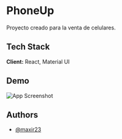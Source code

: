 # PhoneUp

Proyecto creado para la venta de celulares.

## Tech Stack

**Client:** React, Material UI

## Demo

![App Screenshot](https://i.ibb.co/2hZBdmZ/presentation.gif)

## Authors

- [@maxir23](https://github.com/MaxiR23)



